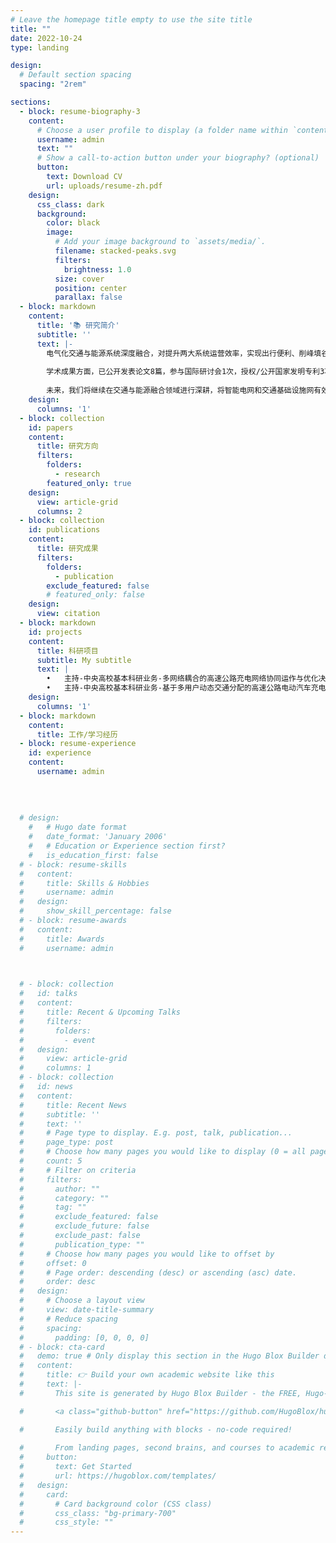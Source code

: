 ```yaml
---
# Leave the homepage title empty to use the site title
title: ""
date: 2022-10-24
type: landing

design:
  # Default section spacing
  spacing: "2rem"

sections:
  - block: resume-biography-3
    content:
      # Choose a user profile to display (a folder name within `content/authors/`)
      username: admin
      text: ""
      # Show a call-to-action button under your biography? (optional)
      button:
        text: Download CV
        url: uploads/resume-zh.pdf
    design:
      css_class: dark
      background:
        color: black
        image:
          # Add your image background to `assets/media/`.
          filename: stacked-peaks.svg
          filters:
            brightness: 1.0
          size: cover
          position: center
          parallax: false
  - block: markdown
    content:
      title: '📚 研究简介'
      subtitle: ''
      text: |-
        电气化交通与能源系统深度融合，对提升两大系统运营效率，实现出行便利、削峰填谷、节能减排目标具有重要作用。我们研究旨在针对交通、电力和能源耦合系统开展，构建能够准确管理出行需求、站点补给和能源供应的协同运作体系。为此，我们立足微观、中观和宏观层面，开展多网络耦合和多主体互动的交通和能源系统协同运作、优化决策和可持续发展研究。目前已陆续开展了有关高速公路“风-光-储-充”网络、出租车换电网络和城市V2G响应与调度系统的交能融合案例研究。
        
        学术成果方面，已公开发表论文8篇，参与国际研讨会1次，授权/公开国家发明专利3项，软著2项。其中，以第一作者/通讯作者发表中科院1区SCI论文5篇，以第二作者发表中科院1区SCI论文1篇，EI论文1篇。研究成果发表在交通和能源领域的TOP期刊上，包括TR-Part A/D，IEEE Transactions on Transportation Electrification，Computer-Aided Civil and Infrastructure Engineering，Applied Energy。科研项目方面，主持中央高校基本科研业务2项，参与国家重点研发计划2项，国家自然基金项目2项，其余省部级或横向项目3项。        
        
        未来，我们将继续在交通与能源融合领域进行深耕，将智能电网和交通基础设施网有效结合，智慧交通和能源管理深度融合，开拓高速公路、城市道路和铁路等领域的交能融合新模式和新业态，助力交通领域实现“双碳”目标。我们衷心希望与各学科专家、学者的交流与合作，积极探索和解决交通、电力与经济交叉领域内的复杂问题。让我们共同推动交能融合的发展和创新!
    design:
      columns: '1'
  - block: collection
    id: papers
    content:
      title: 研究方向
      filters:
        folders:
          - research
        featured_only: true
    design:
      view: article-grid
      columns: 2
  - block: collection
    id: publications
    content:
      title: 研究成果
      filters:
        folders:
          - publication
        exclude_featured: false
        # featured_only: false
    design:
      view: citation
  - block: markdown
    id: projects
    content:
      title: 科研项目
      subtitle: My subtitle
      text: |
        •	主持-中央高校基本科研业务-多网络耦合的高速公路充电网络协同运作与优化决策研究 2023-2025     
        •	主持-中央高校基本科研业务-基于多用户动态交通分配的高速公路电动汽车充电站布局优化研究 2020-2022     
    design:
      columns: '1'
  - block: markdown
    content:
      title: 工作/学习经历
  - block: resume-experience
    id: experience
    content:
      username: admin
  
  
  
  
  # design:
    #   # Hugo date format
    #   date_format: 'January 2006'
    #   # Education or Experience section first?
    #   is_education_first: false
  # - block: resume-skills
  #   content:
  #     title: Skills & Hobbies
  #     username: admin
  #   design:
  #     show_skill_percentage: false
  # - block: resume-awards
  #   content:
  #     title: Awards
  #     username: admin


      
  # - block: collection
  #   id: talks
  #   content:
  #     title: Recent & Upcoming Talks
  #     filters:
  #       folders:
  #         - event
  #   design:
  #     view: article-grid
  #     columns: 1
  # - block: collection
  #   id: news
  #   content:
  #     title: Recent News
  #     subtitle: ''
  #     text: ''
  #     # Page type to display. E.g. post, talk, publication...
  #     page_type: post
  #     # Choose how many pages you would like to display (0 = all pages)
  #     count: 5
  #     # Filter on criteria
  #     filters:
  #       author: ""
  #       category: ""
  #       tag: ""
  #       exclude_featured: false
  #       exclude_future: false
  #       exclude_past: false
  #       publication_type: ""
  #     # Choose how many pages you would like to offset by
  #     offset: 0
  #     # Page order: descending (desc) or ascending (asc) date.
  #     order: desc
  #   design:
  #     # Choose a layout view
  #     view: date-title-summary
  #     # Reduce spacing
  #     spacing:
  #       padding: [0, 0, 0, 0]
  # - block: cta-card
  #   demo: true # Only display this section in the Hugo Blox Builder demo site
  #   content:
  #     title: 👉 Build your own academic website like this
  #     text: |-
  #       This site is generated by Hugo Blox Builder - the FREE, Hugo-based open source website builder trusted by 250,000+ academics like you.

  #       <a class="github-button" href="https://github.com/HugoBlox/hugo-blox-builder" data-color-scheme="no-preference: light; light: light; dark: dark;" data-icon="octicon-star" data-size="large" data-show-count="true" aria-label="Star HugoBlox/hugo-blox-builder on GitHub">Star</a>

  #       Easily build anything with blocks - no-code required!
        
  #       From landing pages, second brains, and courses to academic resumés, conferences, and tech blogs.
  #     button:
  #       text: Get Started
  #       url: https://hugoblox.com/templates/
  #   design:
  #     card:
  #       # Card background color (CSS class)
  #       css_class: "bg-primary-700"
  #       css_style: ""
---
```

